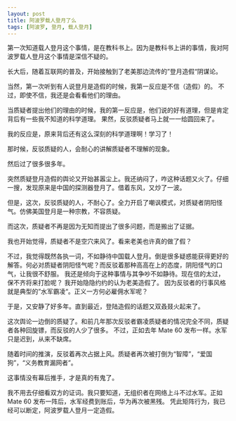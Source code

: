 ```yaml
---
layout: post
title: 阿波罗载人登月了么
tags: [阿波罗, 登月, 载人登月]
---
```


第一次知道载人登月这个事情，是在教科书上。因为是教科书上讲的事情，我对阿波罗载人登月这个事情是深信不疑的。

长大后，随着互联网的普及，开始接触到了老美那边流传的”登月造假“阴谋论。

当然，第一次听到有人说登月是造假的时候，我第一反应是不信（造假）的。
不过，即使不信，我还是会看看他们的理由。

当质疑者提出他们的理由的时候，我的第一反应是，他们说的好有道理，但是肯定背后有一些我不知道的科学道理。
果然，反驳质疑者马上就一一给圆回来了。

我的反应是，原来背后还有这么深刻的科学道理啊！学习了！

那时候，反驳质疑的人，会耐心的讲解质疑者不理解的现象。

然后过了很多很多年。

突然质疑登月造假的舆论又开始甚嚣尘上。我还纳闷了，咋这种话题又火了。仔细一搜，发现原来是中国的探测器登月了。借着东风，又炒了一波。

但是，这次，反驳质疑的人，不耐心了。全力开启了嘲讽模式，对质疑者阴阳怪气。仿佛美国登月是一种宗教，不容质疑。

而这次，质疑者不再是因为无知而提出了很多问题，而是搬出了证据。

我也开始觉得，质疑者不是空穴来风了。看来老美也许真的做了假？

不过，我觉得既然各执一词，不如静待中国载人登月。倒是很多疑惑能获得更好的解答。何必对质疑者阴阳怪气呢？而反驳着那种高高在上的态度，阴阳怪气的口气，让我很不舒服。
我还是倾向于这种事情与其争吵不如静待。现在信的太过，保不齐将来打脸呢？ 我开始隐隐约约的认为老美造假了。
因为反驳者的行事风格就是典型的”水军霸凌“。正义一方何必雇佣水军呢？

于是，又安静了好多年。直到最近，登陆造假的话题又双叒叕火起来了。

这次舆论一边倒的质疑了。和前几年那次反驳者霸凌质疑者的情况完全不同，质疑者各种回旋镖，而反驳的人少了很多。
不过，正如去年 Mate 60 发布一样。水军只是迟到，从来不缺席。

随着时间的推演，反驳着再次占据上风。质疑者再次被打倒为“智障”，“爱国狗”，“义务教育漏网者”。

这事情没有幕后推手，才是真的有鬼了。

我不用去仔细看双方的证词。我只要知道，无组织者在网络上斗不过水军。正如 Mate 60 发布一阵后，水军经费到账后，华为再次被黑残。
凭此矩阵行为，我已经可以断定，阿波罗载人登月一定造假。

